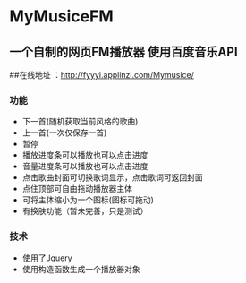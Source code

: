# MyMusiceFM
## 一个自制的网页FM播放器 使用百度音乐API
##在线地址 ：http://fyyyi.applinzi.com/Mymusice/
### 功能
* 下一首(随机获取当前风格的歌曲)
* 上一首(一次仅保存一首)
* 暂停
* 播放进度条可以播放也可以点击进度
* 音量进度条可以播放也可以点击进度
* 点击歌曲封面可切换歌词显示，点击歌词可返回封面
* 点住顶部可自由拖动播放器主体
* 可将主体缩小为一个图标(图标可拖动)
* 有换肤功能（暂未完善，只是测试）
### 技术
* 使用了Jquery
* 使用构造函数生成一个播放器对象
